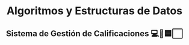 <h1 align="center">Algoritmos y Estructuras de Datos</h1>
<h2 align="center">Sistema de Gestión de Calificaciones 💻🏫🟦⬜</h2>
